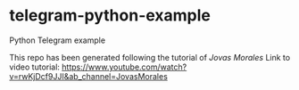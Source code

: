 # telegram-python-example
Python Telegram example

This repo has been generated following the tutorial of *Jovas Morales*
Link to video tutorial: https://www.youtube.com/watch?v=rwKjDcf9JJI&ab_channel=JovasMorales
